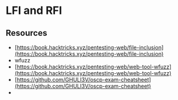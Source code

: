 # LFI and RFI

## Resources

* [https://book.hacktricks.xyz/pentesting-web/file-inclusion](https://book.hacktricks.xyz/pentesting-web/file-inclusion)
* wfuzz
* [https://book.hacktricks.xyz/pentesting-web/web-tool-wfuzz](https://book.hacktricks.xyz/pentesting-web/web-tool-wfuzz)
* [https://github.com/GHULI3V/oscp-exam-cheatsheet](https://github.com/GHULI3V/oscp-exam-cheatsheet)
*
